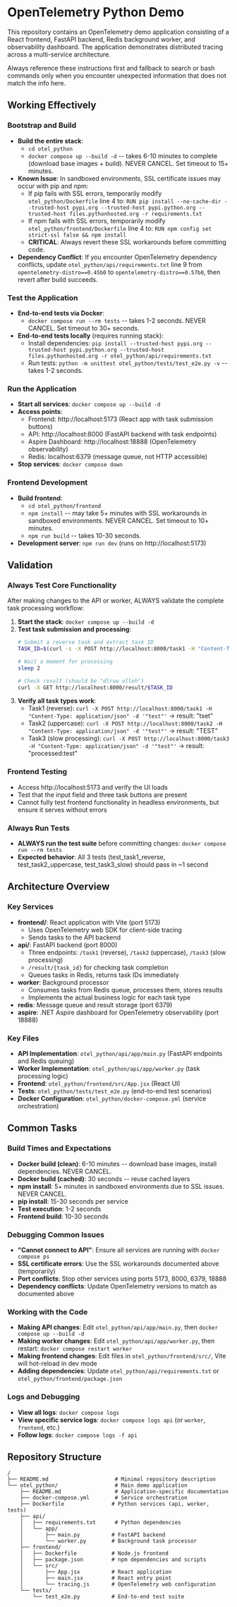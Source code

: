 # OpenTelemetry Python Demo

This repository contains an OpenTelemetry demo application consisting of a React frontend, FastAPI backend, Redis background worker, and observability dashboard. The application demonstrates distributed tracing across a multi-service architecture.

Always reference these instructions first and fallback to search or bash commands only when you encounter unexpected information that does not match the info here.

## Working Effectively

### Bootstrap and Build
- **Build the entire stack**: 
  - `cd otel_python`
  - `docker compose up --build -d` -- takes 6-10 minutes to complete (download base images + build). NEVER CANCEL. Set timeout to 15+ minutes.
- **Known Issue**: In sandboxed environments, SSL certificate issues may occur with pip and npm:
  - If pip fails with SSL errors, temporarily modify `otel_python/Dockerfile` line 4 to: `RUN pip install --no-cache-dir --trusted-host pypi.org --trusted-host pypi.python.org --trusted-host files.pythonhosted.org -r requirements.txt`
  - If npm fails with SSL errors, temporarily modify `otel_python/frontend/Dockerfile` line 4 to: `RUN npm config set strict-ssl false && npm install`
  - **CRITICAL**: Always revert these SSL workarounds before committing code.
- **Dependency Conflict**: If you encounter OpenTelemetry dependency conflicts, update `otel_python/api/requirements.txt` line 9 from `opentelemetry-distro==0.45b0` to `opentelemetry-distro==0.57b0`, then revert after build succeeds.

### Test the Application
- **End-to-end tests via Docker**: 
  - `docker compose run --rm tests` -- takes 1-2 seconds. NEVER CANCEL. Set timeout to 30+ seconds.
- **End-to-end tests locally** (requires running stack):
  - Install dependencies: `pip install --trusted-host pypi.org --trusted-host pypi.python.org --trusted-host files.pythonhosted.org -r otel_python/api/requirements.txt`
  - Run tests: `python -m unittest otel_python/tests/test_e2e.py -v` -- takes 1-2 seconds.

### Run the Application
- **Start all services**: `docker compose up --build -d`
- **Access points**:
  - Frontend: http://localhost:5173 (React app with task submission buttons)
  - API: http://localhost:8000 (FastAPI backend with task endpoints)
  - Aspire Dashboard: http://localhost:18888 (OpenTelemetry observability)
  - Redis: localhost:6379 (message queue, not HTTP accessible)
- **Stop services**: `docker compose down`

### Frontend Development
- **Build frontend**: 
  - `cd otel_python/frontend`
  - `npm install` -- may take 5+ minutes with SSL workarounds in sandboxed environments. NEVER CANCEL. Set timeout to 10+ minutes.
  - `npm run build` -- takes 10-30 seconds.
- **Development server**: `npm run dev` (runs on http://localhost:5173)

## Validation

### Always Test Core Functionality
After making changes to the API or worker, ALWAYS validate the complete task processing workflow:

1. **Start the stack**: `docker compose up --build -d`
2. **Test task submission and processing**:
   ```bash
   # Submit a reverse task and extract task ID
   TASK_ID=$(curl -s -X POST http://localhost:8000/task1 -H "Content-Type: application/json" -d '"hello world"' | grep -o '"task_id":"[^"]*"' | cut -d'"' -f4)
   
   # Wait a moment for processing
   sleep 2
   
   # Check result (should be "dlrow olleh")
   curl -X GET http://localhost:8000/result/$TASK_ID
   ```
3. **Verify all task types work**:
   - Task1 (reverse): `curl -X POST http://localhost:8000/task1 -H "Content-Type: application/json" -d '"test"'` → result: "tset"
   - Task2 (uppercase): `curl -X POST http://localhost:8000/task2 -H "Content-Type: application/json" -d '"test"'` → result: "TEST"  
   - Task3 (slow processing): `curl -X POST http://localhost:8000/task3 -H "Content-Type: application/json" -d '"test"'` → result: "processed:test"

### Frontend Testing
- Access http://localhost:5173 and verify the UI loads
- Test that the input field and three task buttons are present
- Cannot fully test frontend functionality in headless environments, but ensure it serves without errors

### Always Run Tests
- **ALWAYS run the test suite** before committing changes: `docker compose run --rm tests`
- **Expected behavior**: All 3 tests (test_task1_reverse, test_task2_uppercase, test_task3_slow) should pass in ~1 second

## Architecture Overview

### Key Services
- **frontend/**: React application with Vite (port 5173)
  - Uses OpenTelemetry web SDK for client-side tracing
  - Sends tasks to the API backend
- **api/**: FastAPI backend (port 8000)  
  - Three endpoints: `/task1` (reverse), `/task2` (uppercase), `/task3` (slow processing)
  - `/result/{task_id}` for checking task completion
  - Queues tasks in Redis, returns task IDs immediately
- **worker**: Background processor
  - Consumes tasks from Redis queue, processes them, stores results
  - Implements the actual business logic for each task type
- **redis**: Message queue and result storage (port 6379)
- **aspire**: .NET Aspire dashboard for OpenTelemetry observability (port 18888)

### Key Files
- **API Implementation**: `otel_python/api/app/main.py` (FastAPI endpoints and Redis queuing)
- **Worker Implementation**: `otel_python/api/app/worker.py` (task processing logic)
- **Frontend**: `otel_python/frontend/src/App.jsx` (React UI)
- **Tests**: `otel_python/tests/test_e2e.py` (end-to-end test scenarios)
- **Docker Configuration**: `otel_python/docker-compose.yml` (service orchestration)

## Common Tasks

### Build Times and Expectations
- **Docker build (clean)**: 6-10 minutes -- download base images, install dependencies. NEVER CANCEL.
- **Docker build (cached)**: 30 seconds -- reuse cached layers
- **npm install**: 5+ minutes in sandboxed environments due to SSL issues. NEVER CANCEL.  
- **pip install**: 15-30 seconds per service
- **Test execution**: 1-2 seconds
- **Frontend build**: 10-30 seconds

### Debugging Common Issues
- **"Cannot connect to API"**: Ensure all services are running with `docker compose ps`
- **SSL certificate errors**: Use the SSL workarounds documented above (temporarily)
- **Port conflicts**: Stop other services using ports 5173, 8000, 6379, 18888
- **Dependency conflicts**: Update OpenTelemetry versions to match as documented above

### Working with the Code
- **Making API changes**: Edit `otel_python/api/app/main.py`, then `docker compose up --build -d`
- **Making worker changes**: Edit `otel_python/api/app/worker.py`, then restart: `docker compose restart worker` 
- **Making frontend changes**: Edit files in `otel_python/frontend/src/`, Vite will hot-reload in dev mode
- **Adding dependencies**: Update `otel_python/api/requirements.txt` or `otel_python/frontend/package.json`

### Logs and Debugging
- **View all logs**: `docker compose logs`
- **View specific service logs**: `docker compose logs api` (or `worker`, `frontend`, etc.)
- **Follow logs**: `docker compose logs -f api`

## Repository Structure
```
/
├── README.md                     # Minimal repository description
└── otel_python/                  # Main demo application  
    ├── README.md                 # Application-specific documentation
    ├── docker-compose.yml        # Service orchestration
    ├── Dockerfile               # Python services (api, worker, tests)
    ├── api/
    │   ├── requirements.txt      # Python dependencies
    │   └── app/
    │       ├── main.py          # FastAPI backend
    │       └── worker.py        # Background task processor
    ├── frontend/
    │   ├── Dockerfile           # Node.js frontend
    │   ├── package.json         # npm dependencies and scripts
    │   └── src/
    │       ├── App.jsx          # React application
    │       ├── main.jsx         # React entry point
    │       └── tracing.js       # OpenTelemetry web configuration
    └── tests/
        └── test_e2e.py          # End-to-end test suite
```
